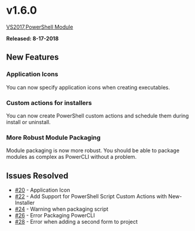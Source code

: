 # v1.6.0

[VS2017](https://marketplace.visualstudio.com/items?itemName=AdamRDriscoll.PowerShellProToolsforVisualStudio2017),[PowerShell Module](https://www.powershellgallery.com/packages/PowerShellProTools/1.6.0)  

**Released: 8-17-2018** 

## New Features

### Application Icons

You can now specify application icons when creating executables. 

### Custom actions for installers

You can now create PowerShell custom actions and schedule them during install or uninstall. 

### More Robust Module Packaging 

Module packaging is now more robust. You should be able to package modules as complex as PowerCLI without a problem. 

## Issues Resolved

* [\#20](https://github.com/ironmansoftware/poshprotools/issues/20) - Application Icon
* [\#22](https://github.com/ironmansoftware/poshprotools/issues/22) - Add Support for PowerShell Script Custom Actions with New-Installer 
* [\#24](https://github.com/ironmansoftware/poshprotools/issues/24) - Warning when packaging script
* [\#26](https://github.com/ironmansoftware/poshprotools/issues/26) - Error Packaging PowerCLI
* [\#28](https://github.com/ironmansoftware/poshprotools/issues/28) - Error when adding a second form to project




















